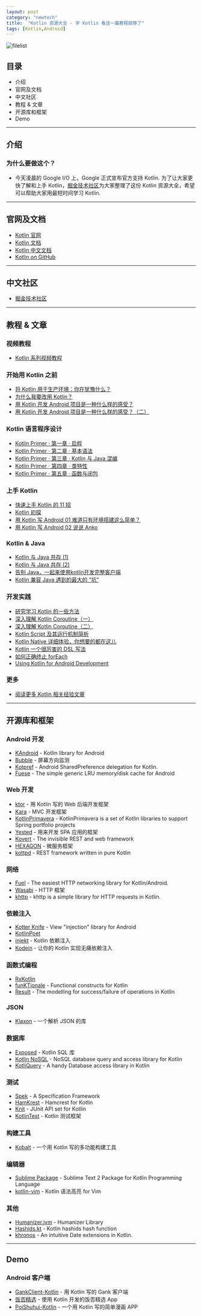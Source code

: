 ```yaml
---
layout: post
category: "newtech"
title:  "Kotlin 资源大全 - 学 Kotlin 看这一篇教程就够了"
tags: [Kotlin,Android]
---
```


![filelist](https://dn-mhke0kuv.qbox.me/567030d55cb880160348.png)

## 目录

- 介绍
- 官网及文档
- 中文社区
- 教程 & 文章
- 开源库和框架
- Demo

------

## 介绍

### 为什么要做这个？

- 今天凌晨的 Google I/O 上，Google 正式宣布官方支持 Kotlin. 为了让大家更快了解和上手 Kotlin，[掘金技术社区](https://link.juejin.im/?target=https%3A%2F%2Fjuejin.im%3Futm_source%3Dawesome_kotlin%26amp%3Butm_medium%3Djjzl)为大家整理了这份 Kotlin 资源大全，希望可以帮助大家用最短时间学习 Kotlin.

------

## 官网及文档

- [Kotlin 官网](https://link.juejin.im/?target=https%3A%2F%2Fkotlinlang.org%2F)
- [Kotlin 文档](https://link.juejin.im/?target=https%3A%2F%2Fkotlinlang.org%2Fdocs%2Freference%2F)
- [Kotlin 中文文档](https://link.juejin.im/?target=http%3A%2F%2Fwww.kotlincn.net%2Fdocs%2Freference%2F)
- [Kotlin on GitHub](https://link.juejin.im/?target=https%3A%2F%2Fgithub.com%2FJetBrains%2Fkotlin)

------

## 中文社区

- [掘金技术社区](https://link.juejin.im/?target=https%3A%2F%2Fjuejin.im%3Futm_source%3Dawesome_kotlin%26amp%3Butm_medium%3Djjzl)

------

## 教程 & 文章

### 视频教程

- [Kotlin 系列视频教程](https://link.juejin.im/?target=https%3A%2F%2Fjuejin.im%2Fentry%2F584f37c4a22b9d0058ea1715%2Fdetail%3Futm_source%3Dawesome_kotlin%26amp%3Butm_medium%3Djjzl)

### 开始用 Kotlin 之前

- [将 Kotlin 用于生产环境：你在犹豫什么？](https://link.juejin.im/?target=https%3A%2F%2Fjuejin.im%2Fentry%2F591d6805a0bb9f005f22f33d%2Fdetail)
- [为什么我要改用 Kotlin？](https://link.juejin.im/?target=https%3A%2F%2Fjuejin.im%2Fentry%2F591ce8aca0bb9f005f1bedb6%2Fdetail)
- [用 Kotlin 开发 Android 项目是一种什么样的感受？](https://link.juejin.im/?target=https%3A%2F%2Fjuejin.im%2Fentry%2F58df4ef7a0bb9f0069e303c5%2Fdetail)
- [用 Kotlin 开发 Android 项目是一种什么样的感受？（二）](https://link.juejin.im/?target=https%3A%2F%2Fjuejin.im%2Fentry%2F58e4c1f22f301e0062275139%2Fdetail)

### Kotlin 语言程序设计

- [Kotlin Primer · 第一章 · 启程](https://link.juejin.im/?target=https%3A%2F%2Fjuejin.im%2Fentry%2F5893ff2f8d6d81006c4a9565%2Fdetail%3Futm_source%3Dawesome_kotlin%26amp%3Butm_medium%3Djjzl)
- [Kotlin Primer · 第二章 · 基本语法](https://link.juejin.im/?target=https%3A%2F%2Fjuejin.im%2Fentry%2F58955ed9b123db16a395cf9b%2Fdetail%3Futm_source%3Dawesome_kotlin%26amp%3Butm_medium%3Djjzl)
- [Kotlin Primer · 第三章 · Kotlin 与 Java 混编](https://link.juejin.im/?target=https%3A%2F%2Fjuejin.im%2Fentry%2F589aaab11b69e60059aa0b1e%2Fdetail%3Futm_source%3Dawesome_kotlin%26amp%3Butm_medium%3Djjzl)
- [Kotlin Primer · 第四章 · 类特性](https://link.juejin.im/?target=https%3A%2F%2Fjuejin.im%2Fentry%2F58b3d0ba8fd9c50063e142f8%2Fdetail%3Futm_source%3Dawesome_kotlin%26amp%3Butm_medium%3Djjzl)
- [Kotlin Primer · 第五章 · 函数与闭包](https://link.juejin.im/?target=https%3A%2F%2Fjuejin.im%2Fentry%2F58fcaab95c497d005800743c%2Fdetail%3Futm_source%3Dawesome_kotlin%26amp%3Butm_medium%3Djjzl)

### 上手 Kotlin

- [快速上手 Kotlin 的 11 招](https://link.juejin.im/?target=https%3A%2F%2Fjuejin.im%2Fentry%2F58c79d591b69e6006bebfd41%2Fdetail)
- [Kotlin 初探](https://link.juejin.im/?target=https%3A%2F%2Fjuejin.im%2Fpost%2F59006ef95c497d00581a8d7c)
- [用 Kotlin 写 Android 01 难道只有环境搭建这么简单？](https://link.juejin.im/?target=https%3A%2F%2Fjuejin.im%2Fentry%2F587ce6198d6d810058d47242%2Fdetail)
- [用 Kotlin 写 Android 02 说说 Anko](https://link.juejin.im/?target=https%3A%2F%2Fjuejin.im%2Fentry%2F58857f978fd9c50067fc404d%2Fdetail)

### Kotlin & Java

- [Kotlin 与 Java 共存 (1)](https://link.juejin.im/?target=https%3A%2F%2Fjuejin.im%2Fentry%2F5858c87161ff4b006cb7a7e1%2Fdetail%3Futm_source%3Dawesome_kotlin%26amp%3Butm_medium%3Djjzl)
- [Kotlin 与 Java 共存 (2)](https://link.juejin.im/?target=https%3A%2F%2Fjuejin.im%2Fentry%2F5858c8f78d6d810065c21a2c%2Fdetail%3Futm_source%3Dawesome_kotlin%26amp%3Butm_medium%3Djjzl)
- [告别 Java，一起来使用kotlin开发完整客户端](https://link.juejin.im/?target=https%3A%2F%2Fjuejin.im%2Fpost%2F583b042461ff4b007ecf00ff)
- [Kotlin 兼容 Java 遇到的最大的 “坑”](https://link.juejin.im/?target=https%3A%2F%2Fjuejin.im%2Fentry%2F58e19fd12f301e006214b88c%2Fdetail)

### 开发实践

- [研究学习 Kotlin 的一些方法](https://link.juejin.im/?target=https%3A%2F%2Fjuejin.im%2Fentry%2F5910833eac502e0065523c34%2Fdetail)
- [深入理解 Kotlin Coroutine（一）](https://link.juejin.im/?target=https%3A%2F%2Fjuejin.im%2Fentry%2F588ff7cd2f301e0069fd4fec%2Fdetail)
- [深入理解 Kotlin Coroutine（二）](https://link.juejin.im/?target=https%3A%2F%2Fjuejin.im%2Fentry%2F58985f392f301e0069195409%2Fdetail)
- [Kotlin Script 及其运行机制简析](https://link.juejin.im/?target=https%3A%2F%2Fjuejin.im%2Fentry%2F58c79d20a22b9d0058baba9a%2Fdetail)
- [Kotlin Native 详细体验，你想要的都在这儿](https://link.juejin.im/?target=https%3A%2F%2Fjuejin.im%2Fentry%2F58f42b595c497d006c940e12%2Fdetail)
- [Kotlin 一个很厉害的 DSL 写法](https://link.juejin.im/?target=https%3A%2F%2Fjuejin.im%2Fentry%2F591adc7ca0bb9f005f079bcd%2Fdetail)
- [如何正确终止 forEach](https://link.juejin.im/?target=https%3A%2F%2Fjuejin.im%2Fpost%2F58fd31dd8d6d8100589813bf)
- [Using Kotlin for Android Development](https://link.juejin.im/?target=http%3A%2F%2Fitangqi.me%2F2017%2F03%2F28%2Fusing-kotlin-for-android-development%2F)

### 更多

- [阅读更多 Kotlin 相关经验文章](https://link.juejin.im/?target=https%3A%2F%2Fjuejin.im%2Ftag%2FKotlin%3Futm_source%3Dawesome_kotlin%26amp%3Butm_medium%3Djjzl)

------

## 开源库和框架

### Android 开发

- [KAndroid](https://link.juejin.im/?target=https%3A%2F%2Fgithub.com%2Fpawegio%2FKAndroid) - Kotlin library for Android
- [Bubble](https://link.juejin.im/?target=https%3A%2F%2Fgithub.com%2FTouK%2Fbubble) - 屏幕方向监测
- [Kotpref](https://link.juejin.im/?target=https%3A%2F%2Fgithub.com%2Fchibatching%2FKotpref) - Android SharedPreference delegation for Kotlin.
- [Fuese](https://link.juejin.im/?target=https%3A%2F%2Fgithub.com%2Fkittinunf%2FFuse) - The simple generic LRU memory/disk cache for Android

### Web 开发

- [ktor](https://link.juejin.im/?target=https%3A%2F%2Fgithub.com%2FKotlin%2Fktor) - 用 Kotlin 写的 Web 后端开发框架
- [Kara](https://link.juejin.im/?target=http%3A%2F%2Fkaraframework.com%2F) - MVC 开发框架
- [KotlinPrimavera](https://link.juejin.im/?target=https%3A%2F%2Fgithub.com%2FMarioAriasC%2FKotlinPrimavera) - KotlinPrimavera is a set of Kotlin libraries to support Spring portfolio projects
- [Yested](https://link.juejin.im/?target=https%3A%2F%2Fgithub.com%2Fjean79%2Fyested) - 用来开发 SPA 应用的框架
- [Kovert](https://link.juejin.im/?target=https%3A%2F%2Fgithub.com%2Fkohesive%2Fkovert) - The invisible REST and web framework
- [HEXAGON](https://link.juejin.im/?target=https%3A%2F%2Fgithub.com%2Fjaguililla%2Fhexagon) - 微服务框架
- [kottpd](https://link.juejin.im/?target=https%3A%2F%2Fgithub.com%2Fgimlet2%2Fkottpd) - REST framework written in pure Kotlin

### 网络

- [Fuel](https://link.juejin.im/?target=https%3A%2F%2Fgithub.com%2Fkittinunf%2FFuel) - The easiest HTTP networking library for Kotlin/Android.
- [Wasabi](https://link.juejin.im/?target=https%3A%2F%2Fgithub.com%2Fwasabifx%2Fwasabi) - HTTP 框架
- [khttp](https://link.juejin.im/?target=https%3A%2F%2Fgithub.com%2Fjkcclemens%2Fkhttp) - khttp is a simple library for HTTP requests in Kotlin.

### 依赖注入

- [Kotter Knife](https://link.juejin.im/?target=https%3A%2F%2Fgithub.com%2FJakeWharton%2Fkotterknife) - View "injection" library for Android
- [KotlinPoet](https://link.juejin.im/?target=https%3A%2F%2Fgithub.com%2Fsquare%2Fkotlinpoet)
- [injekt](https://link.juejin.im/?target=https%3A%2F%2Fgithub.com%2Fkohesive%2Finjekt) - Kotlin 依赖注入
- [Kodein](https://link.juejin.im/?target=https%3A%2F%2Fgithub.com%2FSalomonBrys%2FKodein) - 让你的 Kotlin 实现无痛依赖注入

### 函数式编程

- [RxKotlin](https://link.juejin.im/?target=https%3A%2F%2Fgithub.com%2FReactiveX%2FRxKotlin)
- [funKTionale](https://link.juejin.im/?target=https%3A%2F%2Fgithub.com%2FMarioAriasC%2FfunKTionale) - Functional constructs for Kotlin
- [Result](https://link.juejin.im/?target=https%3A%2F%2Fgithub.com%2Fkittinunf%2FResult) - The modelling for success/failure of operations in Kotlin

### JSON

- [Klaxon](https://link.juejin.im/?target=https%3A%2F%2Fgithub.com%2Fcbeust%2Fklaxon) - 一个解析 JSON 的库

### 数据库

- [Exposed](https://link.juejin.im/?target=https%3A%2F%2Fgithub.com%2FJetBrains%2FExposed) - Kotlin SQL 库
- [Kotlin NoSQL](https://link.juejin.im/?target=https%3A%2F%2Fgithub.com%2Fcheptsov%2Fkotlin-nosql) - NoSQL database query and access library for Kotlin
- [KotliQuery](https://link.juejin.im/?target=https%3A%2F%2Fgithub.com%2Fseratch%2Fkotliquery) - A handy Database access library in Kotlin

### 测试

- [Spek](https://link.juejin.im/?target=http%3A%2F%2Fspekframework.org%2F) - A Specification Framework
- [HamKrest](https://link.juejin.im/?target=https%3A%2F%2Fgithub.com%2Fnpryce%2Fhamkrest) - Hamcrest for Kotlin
- [Knit](https://link.juejin.im/?target=https%3A%2F%2Fgithub.com%2Fntaro%2Fknit) - JUnit API set for Kotlin
- [KotlinTest](https://link.juejin.im/?target=https%3A%2F%2Fgithub.com%2Fkotlintest%2Fkotlintest) - Kotlin 测试框架

### 构建工具

- [Kobalt](https://link.juejin.im/?target=http%3A%2F%2Fbeust.com%2Fkobalt%2Fhome%2Findex.html) - 一个用 Kotlin 写的多功能构建工具

### 编辑器

- [Sublime Package](https://link.juejin.im/?target=https%3A%2F%2Fgithub.com%2Fvkostyukov%2Fkotlin-sublime-package) - Sublime Text 2 Package for Kotlin Programming Language
- [kotlin-vim](https://link.juejin.im/?target=https%3A%2F%2Fgithub.com%2Fudalov%2Fkotlin-vim) - Kotlin 语法高亮 for Vim

### 其他

- [Humanizer.jvm](https://link.juejin.im/?target=https%3A%2F%2Fgithub.com%2FMehdiK%2FHumanizer.jvm) - Humanizer Library
- [Hashids.kt](https://link.juejin.im/?target=https%3A%2F%2Fgithub.com%2Fleprosus%2Fkotlin-hashids) - Kotlin hashids hash function
- [khronos](https://link.juejin.im/?target=https%3A%2F%2Fgithub.com%2Fhotchemi%2Fkhronos) - An intuitive Date extensions in Kotlin.

------

## Demo

### Android 客户端

- [GankClient-Kotlin](https://link.juejin.im/?target=https%3A%2F%2Fgithub.com%2Fgithubwing%2FGankClient-Kotlin) - 用 Kotlin 写的 Gank 客户端
- [饭否精选](https://link.juejin.im/?target=https%3A%2F%2Fgithub.com%2FTonnyL%2FFanfouHandpick) - 使用 Kotlin 开发的饭否精选 App
- [PoiShuhui-Kotlin](https://link.juejin.im/?target=https%3A%2F%2Fgithub.com%2Fwuapnjie%2FPoiShuhui-Kotlin) - 一个用 Kotlin 写的简单漫画 APP